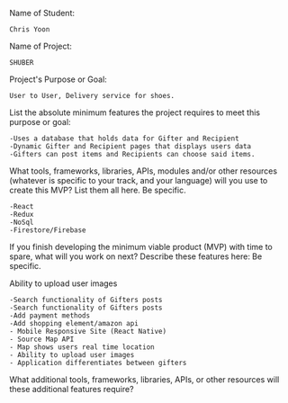 Name of Student: 

    Chris Yoon

Name of Project: 

    SHUBER

Project's Purpose or Goal: 

    User to User, Delivery service for shoes.

List the absolute minimum features the project requires to meet this purpose or goal:

    -Uses a database that holds data for Gifter and Recipient
    -Dynamic Gifter and Recipient pages that displays users data
    -Gifters can post items and Recipients can choose said items.

What tools, frameworks, libraries, APIs, modules and/or other resources (whatever is specific to your track, and your language) will you use to create this MVP? List them all here. Be specific.

    -React 
    -Redux
    -NoSql
    -Firestore/Firebase

If you finish developing the minimum viable product (MVP) with time to spare, what will you work on next? Describe these features here: Be specific.

Ability to upload user images

    -Search functionality of Gifters posts
    -Search functionality of Gifters posts
    -Add payment methods
    -Add shopping element/amazon api
    - Mobile Responsive Site (React Native)
    - Source Map API
    - Map shows users real time location
    - Ability to upload user images
    - Application differentiates between gifters

What additional tools, frameworks, libraries, APIs, or other resources will these additional features require?


